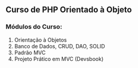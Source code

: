 ## Curso de PHP Orientado à Objeto

### Módulos do Curso:
1. Orientação à Objetos
2. Banco de Dados, CRUD, DAO, SOLID
3. Padrão MVC
4. Projeto Prático em MVC (Devsbook)
